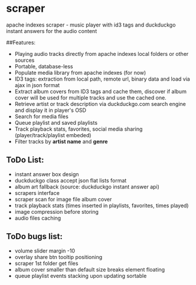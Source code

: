 # scraper
apache indexes scraper - music player with id3 tags and duckduckgo instant answers for the audio content

##Features:
* Playing audio tracks directly from apache indexes local folders or other sources
* Portable, database-less
* Populate media library from apache indexes (for now)
* ID3 tags: extraction from local path, remote url, binary data and load via ajax in json format
* Extract album covers from ID3 tags and cache them, discover if album cover will be used for multiple tracks and use the cached one.
* Retrieve artist or track description via duckduckgo.com search engine and display it in player's OSD
* Search for media files
* Queue playlist and saved playlists
* Track playback stats, favorites, social media sharing (player/track/playlist embeded)
* Filter tracks by **artist name** and **genre**

## ToDo List:
* instant answer box design
* duckduckgo class accept json flat lists format
* album art fallback (source: duckduckgo instant answer api)
* scrapers interface
* scraper scan for image file album cover
* track playback stats (times inserted in playlists, favorites, times played)
* image compression before storing
* audio files caching

## ToDo bugs list:
* volume slider margin -10
* overlay share btn tooltip positioning
* scraper 1st folder get files
* album cover smaller than default size breaks element floating
* queue playlist events stacking upon updating sortable
